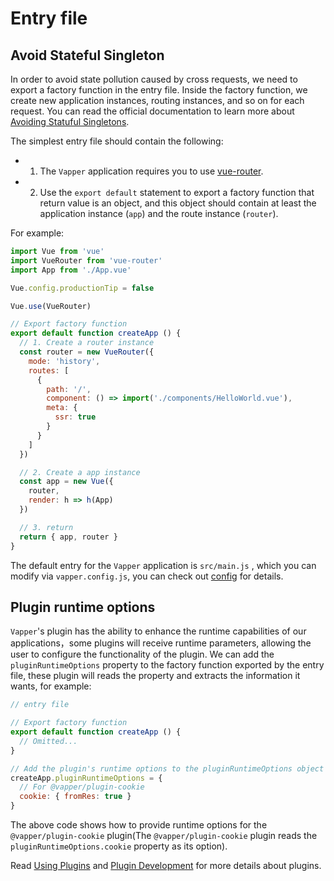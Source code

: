 # Entry file

## Avoid Stateful Singleton

In order to avoid state pollution caused by cross requests, we need to export a factory function in the entry file. Inside the factory function, we create new application instances, routing instances, and so on for each request. You can read the official documentation to learn more about [Avoiding Statuful Singletons](https://ssr.vuejs.org/guide/structure.html#avoid-stateful-singletons).

The simplest entry file should contain the following:

- 1. The `Vapper` application requires you to use [vue-router](https://router.vuejs.org/).
- 2. Use the `export default` statement to export a factory function that return value is an object, and this object should contain at least the application instance (`app`) and the route instance (`router`).

For example:

```js
import Vue from 'vue'
import VueRouter from 'vue-router'
import App from './App.vue'

Vue.config.productionTip = false

Vue.use(VueRouter)

// Export factory function
export default function createApp () {
  // 1. Create a router instance
  const router = new VueRouter({
    mode: 'history',
    routes: [
      {
        path: '/',
        component: () => import('./components/HelloWorld.vue'),
        meta: {
          ssr: true
        }
      }
    ]
  })

  // 2. Create a app instance
  const app = new Vue({
    router,
    render: h => h(App)
  })

  // 3. return
  return { app, router }
}
```

The default entry for the `Vapper` application is `src/main.js` , which you can modify via `vapper.config.js`, you can check out [config](/config.html) for details.

## Plugin runtime options

`Vapper`'s plugin has the ability to enhance the runtime capabilities of our applications，some plugins will receive runtime parameters, allowing the user to configure the functionality of the plugin. We can add the `pluginRuntimeOptions` property to the factory function exported by the entry file, these plugin will reads the property and extracts the information it wants, for example:

```js {8-12}
// entry file

// Export factory function
export default function createApp () {
  // Omitted...
}

// Add the plugin's runtime options to the pluginRuntimeOptions object
createApp.pluginRuntimeOptions = {
  // For @vapper/plugin-cookie
  cookie: { fromRes: true }
}
```

The above code shows how to provide runtime options for the `@vapper/plugin-cookie` plugin(The `@vapper/plugin-cookie` plugin reads the `pluginRuntimeOptions.cookie` property as its option).

Read [Using Plugins](/using-plugin.html#intro) and [Plugin Development](/write-plugin.html) for more details about plugins.

